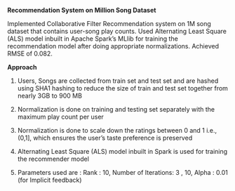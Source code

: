 **Recommendation System on Million Song Dataset**

Implemented Collaborative Filter Recommendation system on 1M song dataset that contains user-song play counts. Used Alternating Least Square (ALS) model inbuilt in Apache Spark’s MLlib for training the recommendation model after doing appropriate normalizations. Achieved RMSE of 0.082.

**Approach**

1. Users, Songs are collected from train set and test set and are hashed using SHA1 hashing to reduce the size of train and test set together from nearly 3GB to 900 MB

2. Normalization is done on training and testing set separately with the maximum play count per user

3. Normalization is done to scale down the ratings  between 0 and 1 i.e., (0,1], which ensures the user’s taste preference is preserved

4. Alternating Least Square (ALS) model inbuilt in Spark is used for training the recommender model

5. Parameters used are : Rank : 10, Number of Iterations: 3 , 10, Alpha : 0.01 (for Implicit feedback)

